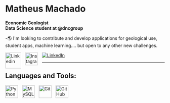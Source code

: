 # Matheus Machado

**Economic Geologist**
<br />
**Data Science student at @dncgroup**

-🌎 I'm looking to contribute and develop applications for geological use, student apps, machine learning.... but open to any other new challenges.

<img align="left" alt="Linkedin" width="50px" src="https://brand.linkedin.com/content/dam/me/business/en-us/amp/brand-site/v2/bg/LI-Bug.svg.original.svg" href="https://www.linkedin.com/in/mattlamachado" style="padding-right:10px;" />
<img align="left" alt="Instagram" width="40px" src="https://upload.wikimedia.org/wikipedia/commons/e/e7/Instagram_logo_2016.svg" href="[https://www.linkedin.com/in/mattlamachado](https://www.instagram.com/matt_machado)" style="padding-right:10px;" />

[![LinkedIn](https://brand.linkedin.com/content/dam/me/business/en-us/amp/brand-site/v2/bg/LI-Bug.svg.original.svg)](https://www.linkedin.com/in/mattlamachado)

---

## Languages and Tools:

<!--[<img align="left" alt="MongoDB" width="26px" src="https://cdn.jsdelivr.net/gh/devicons/devicon/icons/mongodb/mongodb-original.svg" style="padding-right:10px;" />][webdevplaylist]
</details>
[images]: https://github.com/mattlamachado/mattlamachado/tree/master/img

[![website](https://brand.linkedin.com/content/dam/me/business/en-us/amp/brand-site/v2/bg/LI-Bug.svg.original.svg)](https://www.linkedin.com/in/mattlamachado)
&nbsp;&nbsp;
[![website](https://upload.wikimedia.org/wikipedia/commons/e/e7/Instagram_logo_2016.svg)](https://www.instagram.com/matt_machado)
-->

<img align="left" alt="Python" width="40px" src="https://s3.dualstack.us-east-2.amazonaws.com/pythondotorg-assets/media/community/logos/python-logo-only.png" style="padding-right:10px;" />
<img align="left" alt="MySQL" width="40px" src="https://cdn.jsdelivr.net/gh/devicons/devicon/icons/mysql/mysql-original.svg" style="padding-right:10px;" />
<img align="left" alt="Git" width="40px" src="https://cdn.jsdelivr.net/gh/devicons/devicon/icons/git/git-original.svg" style="padding-right:10px;" />
<img align="left" alt="GitHub" width="40px" src="https://user-images.githubusercontent.com/3369400/139447912-e0f43f33-6d9f-45f8-be46-2df5bbc91289.png" style="padding-right:10px;" />
